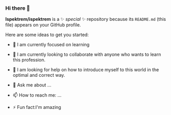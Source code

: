 ### Hi there 👋


**Ispektrem/ispektrem** is a ✨ _special_ ✨ repository because its `README.md` (this file) appears on your GitHub profile.

Here are some ideas to get you started:


- 🌱 I am currently focused on learning
- 👯 I am currently looking to collaborate with anyone who wants to learn this profession.
- 🤔 I am looking for help on how to introduce myself to this world in the optimal and correct way.
- 💬 Ask me about ...
- 📫 How to reach me: ...

- ⚡ Fun fact:I'm amazing

